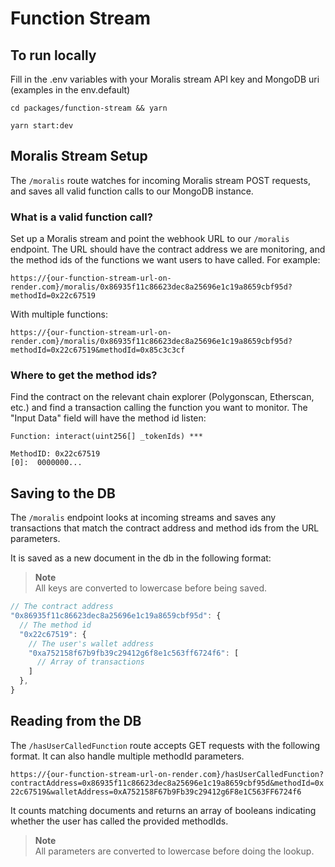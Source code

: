 # Function Stream

## To run locally

Fill in the .env variables with your Moralis stream API key and MongoDB uri (examples in the env.default)

`cd packages/function-stream && yarn`

`yarn start:dev`

## Moralis Stream Setup

The `/moralis` route watches for incoming Moralis stream POST requests, and saves all valid function calls to our MongoDB instance.

### What is a valid function call?

Set up a Moralis stream and point the webhook URL to our `/moralis` endpoint. The URL should have the contract address we are monitoring, and the method ids of the functions we want users to have called. For example:

`https://{our-function-stream-url-on-render.com}/moralis/0x86935f11c86623dec8a25696e1c19a8659cbf95d?methodId=0x22c67519`

With multiple functions:

`https://{our-function-stream-url-on-render.com}/moralis/0x86935f11c86623dec8a25696e1c19a8659cbf95d?methodId=0x22c67519&methodId=0x85c3c3cf`

### Where to get the method ids?

Find the contract on the relevant chain explorer (Polygonscan, Etherscan, etc.) and find a transaction calling the function you want to monitor. The "Input Data" field will have the method id listen:

```
Function: interact(uint256[] _tokenIds) ***

MethodID: 0x22c67519
[0]:  0000000...
```

## Saving to the DB

The `/moralis` endpoint looks at incoming streams and saves any transactions that match the contract address and method ids from the URL parameters.

It is saved as a new document in the db in the following format:

> **Note**<br>
> All keys are converted to lowercase before being saved.

```js
// The contract address
"0x86935f11c86623dec8a25696e1c19a8659cbf95d": {
  // The method id
  "0x22c67519": {
    // The user's wallet address
    "0xa752158f67b9fb39c29412g6f8e1c563ff6724f6": [
      // Array of transactions
    ]
  },
}
```

## Reading from the DB

The `/hasUserCalledFunction` route accepts GET requests with the following format. It can also handle multiple methodId parameters.

`https://{our-function-stream-url-on-render.com}/hasUserCalledFunction?contractAddress=0x86935f11c86623dec8a25696e1c19a8659cbf95d&methodId=0x22c67519&walletAddress=0xA752158F67b9Fb39c29412g6F8e1C563FF6724f6`

It counts matching documents and returns an array of booleans indicating whether the user has called the provided methodIds.


> **Note**<br>
> All parameters are converted to lowercase before doing the lookup.
